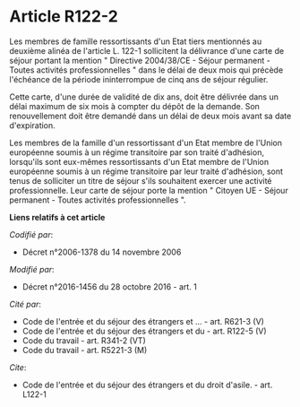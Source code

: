 # Article R122-2

Les membres de famille ressortissants d'un Etat tiers mentionnés au deuxième alinéa de l'article L. 122-1 sollicitent la
délivrance d'une carte de séjour portant la mention " Directive 2004/38/CE - Séjour permanent - Toutes activités
professionnelles " dans le délai de deux mois qui précède l'échéance de la période ininterrompue de cinq ans de séjour
régulier. 

Cette carte, d'une durée de validité de dix ans, doit être délivrée dans un délai maximum de six mois à compter du dépôt de
la demande. Son renouvellement doit être demandé dans un délai de deux mois avant sa date d'expiration. 

Les membres de la famille d'un ressortissant d'un Etat membre de l'Union européenne soumis à un régime transitoire par son
traité d'adhésion, lorsqu'ils sont eux-mêmes ressortissants d'un Etat membre de l'Union européenne soumis à un régime
transitoire par leur traité d'adhésion, sont tenus de solliciter un titre de séjour s'ils souhaitent exercer une activité
professionnelle. Leur carte de séjour porte la mention " Citoyen UE - Séjour permanent - Toutes activités professionnelles ".

**Liens relatifs à cet article**

_Codifié par_:

  - Décret n°2006-1378 du 14 novembre 2006

_Modifié par_:

  - Décret n°2016-1456 du 28 octobre 2016 - art. 1

_Cité par_:

  - Code de l'entrée et du séjour des étrangers et ... - art. R621-3 (V)
  - Code de l'entrée et du séjour des étrangers et du  - art. R122-5 (V)
  - Code du travail - art. R341-2 (VT)
  - Code du travail - art. R5221-3 (M)

_Cite_:

  - Code de l'entrée et du séjour des étrangers et du droit d'asile. - art. L122-1
